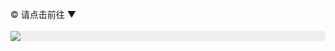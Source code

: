 </br>
© 请点击前往 ▼
</br>
</br>
<div style="width:100%;background-color:#eee;"><a href="https://d513.site/"><img src="https://github.com/JohnChen201502/jinpian/blob/master/nav-zgjp.png?raw=true"/></a></div>
</br>

